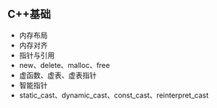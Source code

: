 ## C++基础

- 内存布局
- 内存对齐
- 指针与引用
- new、delete、malloc、free
- 虚函数、虚表、虚表指针
- 智能指针
- static_cast、dynamic_cast、const_cast、reinterpret_cast